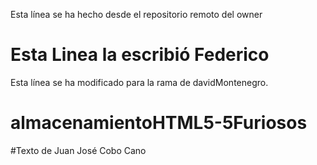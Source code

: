 Esta línea se ha hecho desde el repositorio remoto del owner

# Esta Linea la escribió Federico

Esta línea se ha modificado para la rama de davidMontenegro.

# almacenamientoHTML5-5Furiosos

#Texto de Juan José Cobo Cano
